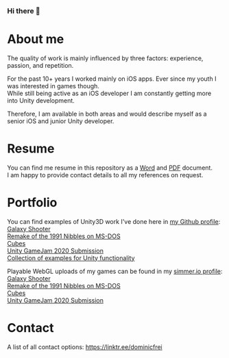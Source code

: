 ### Hi there 👋

<!--
**DominicFrei/dominicfrei** is a ✨ _special_ ✨ repository because its `README.md` (this file) appears on your GitHub profile.

Here are some ideas to get you started:

- 🔭 I’m currently working on ...
- 🌱 I’m currently learning ...
- 👯 I’m looking to collaborate on ...
- 🤔 I’m looking for help with ...
- 💬 Ask me about ...
- 📫 How to reach me: ...
- 😄 Pronouns: ...
- ⚡ Fun fact: ...
-->

# About me
The quality of work is mainly influenced by three factors: experience, passion, and repetition.

For the past 10+ years I worked mainly on iOS apps. Ever since my youth I was interested in games though.  
While still being active as an iOS developer I am constantly getting more into Unity development.

Therefore, I am available in both areas and would describe myself as a senior iOS and junior Unity developer.

# Resume
You can find me resume in this repository as a [Word](https://github.com/DominicFrei/aboutme/raw/master/Dominic_CV_public.docx) and [PDF](https://github.com/DominicFrei/aboutme/raw/master/Dominic_CV_public.pdf) document.  
I am happy to provide contact details to all my references on request.

# Portfolio
You can find examples of Unity3D work I've done here in [my Github profile](https://github.com/DominicFrei?tab=repositories):  
[Galaxy Shooter](https://github.com/DominicFrei/galaxyshooter)  
[Remake of the 1991 Nibbles on MS-DOS](https://github.com/DominicFrei/nibbles)  
[Cubes](https://github.com/DominicFrei/Cubes)  
[Unity GameJam 2020 Submission](https://github.com/DominicFrei/UnityGameJam2020)  
[Collection of examples for Unity functionality](https://github.com/DominicFrei/UnityExamples)

Playable WebGL uploads of my games can be found in my [simmer.io profile](https://simmer.io/@dominicfrei):  
[Galaxy Shooter](https://simmer.io/@dominicfrei/galaxy-shooter)  
[Remake of the 1991 Nibbles on MS-DOS](https://simmer.io/@dominicfrei/nibbles-2020)  
[Cubes](https://simmer.io/@dominicfrei/cubes)  
[Unity GameJam 2020 Submission](https://simmer.io/@dominicfrei/unity-gamejam-2020-submission)  

# Contact
A list of all contact options: https://linktr.ee/dominicfrei
